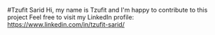 #Tzufit Sarid
Hi, my name is Tzufit and I'm happy to contribute to this project
Feel free to visit my LinkedIn profile:
https://www.linkedin.com/in/tzufit-sarid/

